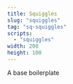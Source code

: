 ```yaml
---
title: Squiggles
slug: "squiggles"
tag: "sq-squiggles"
scripts:
  - "squiggles"
width: 200
height: 100
---
```


A base boilerplate